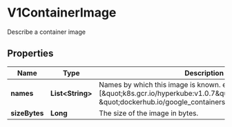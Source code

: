 

# V1ContainerImage

Describe a container image
## Properties

Name | Type | Description | Notes
------------ | ------------- | ------------- | -------------
**names** | **List&lt;String&gt;** | Names by which this image is known. e.g. [\&quot;k8s.gcr.io/hyperkube:v1.0.7\&quot;, \&quot;dockerhub.io/google_containers/hyperkube:v1.0.7\&quot;] |  [optional]
**sizeBytes** | **Long** | The size of the image in bytes. |  [optional]



